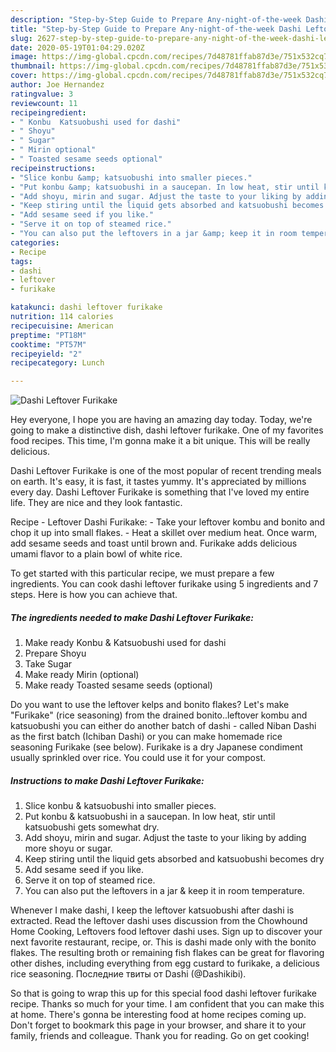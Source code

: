 ```yaml
---
description: "Step-by-Step Guide to Prepare Any-night-of-the-week Dashi Leftover Furikake"
title: "Step-by-Step Guide to Prepare Any-night-of-the-week Dashi Leftover Furikake"
slug: 2627-step-by-step-guide-to-prepare-any-night-of-the-week-dashi-leftover-furikake
date: 2020-05-19T01:04:29.020Z
image: https://img-global.cpcdn.com/recipes/7d48781ffab87d3e/751x532cq70/dashi-leftover-furikake-recipe-main-photo.jpg
thumbnail: https://img-global.cpcdn.com/recipes/7d48781ffab87d3e/751x532cq70/dashi-leftover-furikake-recipe-main-photo.jpg
cover: https://img-global.cpcdn.com/recipes/7d48781ffab87d3e/751x532cq70/dashi-leftover-furikake-recipe-main-photo.jpg
author: Joe Hernandez
ratingvalue: 3
reviewcount: 11
recipeingredient:
- " Konbu  Katsuobushi used for dashi"
- " Shoyu"
- " Sugar"
- " Mirin optional"
- " Toasted sesame seeds optional"
recipeinstructions:
- "Slice konbu &amp; katsuobushi into smaller pieces."
- "Put konbu &amp; katsuobushi in a saucepan. In low heat, stir until katsuobushi gets somewhat dry."
- "Add shoyu, mirin and sugar. Adjust the taste to your liking by adding more shoyu or sugar."
- "Keep stiring until the liquid gets absorbed and katsuobushi becomes dry"
- "Add sesame seed if you like."
- "Serve it on top of steamed rice."
- "You can also put the leftovers in a jar &amp; keep it in room temperature."
categories:
- Recipe
tags:
- dashi
- leftover
- furikake

katakunci: dashi leftover furikake 
nutrition: 114 calories
recipecuisine: American
preptime: "PT18M"
cooktime: "PT57M"
recipeyield: "2"
recipecategory: Lunch

---
```



![Dashi Leftover Furikake](https://img-global.cpcdn.com/recipes/7d48781ffab87d3e/751x532cq70/dashi-leftover-furikake-recipe-main-photo.jpg)

Hey everyone, I hope you are having an amazing day today. Today, we're going to make a distinctive dish, dashi leftover furikake. One of my favorites food recipes. This time, I'm gonna make it a bit unique. This will be really delicious.

Dashi Leftover Furikake is one of the most popular of recent trending meals on earth. It's easy, it is fast, it tastes yummy. It's appreciated by millions every day. Dashi Leftover Furikake is something that I've loved my entire life. They are nice and they look fantastic.

Recipe - Leftover Dashi Furikake: - Take your leftover kombu and bonito and chop it up into small flakes. - Heat a skillet over medium heat. Once warm, add sesame seeds and toast until brown and. Furikake adds delicious umami flavor to a plain bowl of white rice.


To get started with this particular recipe, we must prepare a few ingredients. You can cook dashi leftover furikake using 5 ingredients and 7 steps. Here is how you can achieve that.

<!--inarticleads1-->

##### The ingredients needed to make Dashi Leftover Furikake:

1. Make ready  Konbu &amp; Katsuobushi used for dashi
1. Prepare  Shoyu
1. Take  Sugar
1. Make ready  Mirin (optional)
1. Make ready  Toasted sesame seeds (optional)


Do you want to use the leftover kelps and bonito flakes? Let&#39;s make &#34;Furikake&#34; (rice seasoning) from the drained bonito..leftover kombu and katsuobushi you can either do another batch of dashi - called Niban Dashi as the first batch (Ichiban Dashi) or you can make homemade rice seasoning Furikake (see below). Furikake is a dry Japanese condiment usually sprinkled over rice. You could use it for your compost. 

<!--inarticleads2-->

##### Instructions to make Dashi Leftover Furikake:

1. Slice konbu &amp; katsuobushi into smaller pieces.
1. Put konbu &amp; katsuobushi in a saucepan. In low heat, stir until katsuobushi gets somewhat dry.
1. Add shoyu, mirin and sugar. Adjust the taste to your liking by adding more shoyu or sugar.
1. Keep stiring until the liquid gets absorbed and katsuobushi becomes dry
1. Add sesame seed if you like.
1. Serve it on top of steamed rice.
1. You can also put the leftovers in a jar &amp; keep it in room temperature.


Whenever I make dashi, I keep the leftover katsuobushi after dashi is extracted. Read the leftover dashi uses discussion from the Chowhound Home Cooking, Leftovers food leftover dashi uses. Sign up to discover your next favorite restaurant, recipe, or. This is dashi made only with the bonito flakes. The resulting broth or remaining fish flakes can be great for flavoring other dishes, including everything from egg custard to furikake, a delicious rice seasoning. Последние твиты от Dashi (@Dashikibi). 

So that is going to wrap this up for this special food dashi leftover furikake recipe. Thanks so much for your time. I am confident that you can make this at home. There's gonna be interesting food at home recipes coming up. Don't forget to bookmark this page in your browser, and share it to your family, friends and colleague. Thank you for reading. Go on get cooking!
